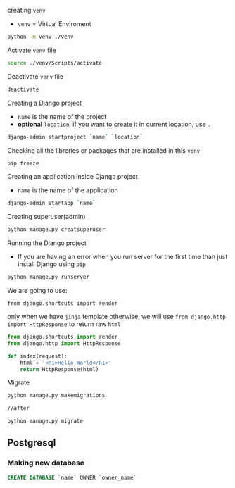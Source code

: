 creating `venv`

- `venv` = Virtual Enviroment

```bash
python -m venv ./venv
```



Activate `venv` file	

```bash
source ./venv/Scripts/activate
```



Deactivate `venv` file

```bash
deactivate
```



Creating a Django project 

- `name` is the name of the project
- **optional** `location`, if you want to create it in current location, use `.` 

```bash
django-admin startproject `name` `location`
```



Checking all the libreries or packages that are installed in this `venv`

```bash
pip freeze
```



Creating an application inside Django project

- `name` is the name of the application

```bash
django-admin startapp `name`
```



Creating superuser(admin)

```bash
python manage.py creatsuperuser
```





Running the Django project

- If you are having an error when you run server for the first time than just install Django using `pip`

```bash
python manage.py runserver
```



We are going to use:

``from django.shortcuts import render``

only when  we have ``jinja`` template otherwise, we will use ``from django.http import HttpResponse`` to return raw `html`

```py
from django.shortcuts import render
from django.http import HttpResponse

def index(request):
    html = '<h1>Hello World</h1>'
    return HttpResponse(html)
```



Migrate

```bash
python manage.py makemigrations

//after

python manage.py migrate
```



## Postgresql

### Making new database

```sql
CREATE DATABASE `name` OWNER `owner_name`
```

